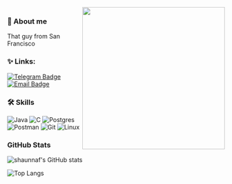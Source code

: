 <img align="right" width="330" src="https://i.pinimg.com/736x/e7/fd/c7/e7fdc762485d850dee430c889379b123.jpg">

### 🦕 About me
That guy from San Francisco
### ✨ Links:
[![Telegram Badge](https://img.shields.io/badge/-Telegram-0088cc?style=for-the-badge&logo=appveyor&logo=Telegram&logoColor=white&color=blue)](https://t.me/shaunnaf)
[![Email Badge](https://img.shields.io/badge/-Email-0088cc?style=for-the-badge&logo=appveyor&logo=Gmail&logoColor=white&color=yellow)](mailto:d.uporov86@gmail.com)

### 🛠 Skills
![Java](https://img.shields.io/badge/java-%23ED8B00.svg?style=for-the-badge&logo=openjdk&logoColor=white)
![C](https://img.shields.io/badge/c-%2300599C.svg?style=flat&logo=c&logoColor=white)
![Postgres](https://img.shields.io/badge/postgres-%23316192.svg?style=flat&logo=postgresql&logoColor=white)
![Postman](https://img.shields.io/badge/Postman-FF6C37?style=flat&logo=postman&logoColor=white)
![Git](https://img.shields.io/badge/git-%23F05033.svg?style=flat&logo=git&logoColor=white)
![Linux](https://img.shields.io/badge/Linux-FCC624?style=flat&logo=linux&logoColor=black)

### GitHub Stats

![shaunnaf's GitHub stats](https://github-readme-stats.vercel.app/api?username=shaunnaf&show_icons=true&theme=transparent#gh-dark-mode-only)

![Top Langs](https://github-readme-stats.vercel.app/api/top-langs/?username=shaunnaf&layout=compact)
